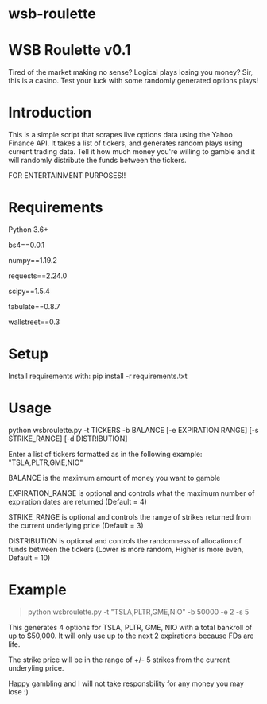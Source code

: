 # wsb-roulette

WSB Roulette v0.1
=============================================================

Tired of the market making no sense? Logical plays losing you money? Sir, this is a casino. Test your luck with some randomly generated options plays!

Introduction
====
This is a simple script that scrapes live options data using the Yahoo Finance API. It takes a list of tickers, and generates random plays using current trading data.
Tell it how much money you're willing to gamble and it will randomly distribute the funds between the tickers.

FOR ENTERTAINMENT PURPOSES!!

Requirements
====
Python 3.6+

bs4==0.0.1

numpy==1.19.2

requests==2.24.0

scipy==1.5.4

tabulate==0.8.7

wallstreet==0.3


Setup
=====
Install requirements with: pip install -r requirements.txt

Usage
=====
python wsbroulette.py -t TICKERS -b BALANCE [-e EXPIRATION RANGE] [-s STRIKE_RANGE] [-d DISTRIBUTION]

Enter a list of tickers formatted as in the following example: "TSLA,PLTR,GME,NIO"

BALANCE is the maximum amount of money you want to gamble

EXPIRATION_RANGE is optional and controls what the maximum number of expiration dates are returned (Default = 4)

STRIKE_RANGE is optional and controls the range of strikes returned from the current underlying price (Default = 3)

DISTRIBUTION is optional and controls the randomness of allocation of funds between the tickers (Lower is more random, Higher is more even, Default = 10)

Example
====

>python wsbroulette.py -t "TSLA,PLTR,GME,NIO" -b 50000 -e 2 -s 5
  
This generates 4 options for TSLA, PLTR, GME, NIO with a total bankroll of up to $50,000. It will only use up to the next 2 expirations because FDs are life.

The strike price will be in the range of +/- 5 strikes from the current underyling price.


Happy gambling and I will not take responsbility for any money you may lose :)
